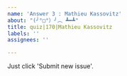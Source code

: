 ```yaml
---
name: 'Answer 3 : Mathieu Kassovitz'
about: "(╯°□°）╯︵ ┻━┻"
title: quiz|170|Mathieu Kassovitz
labels: ''
assignees: ''

---
```


Just click 'Submit new issue'.
